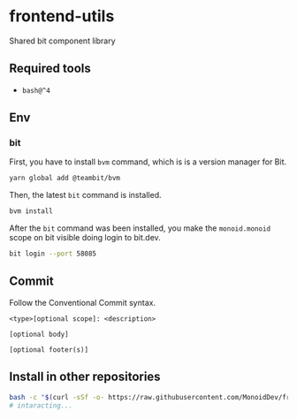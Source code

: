 # frontend-utils

Shared bit component library

## Required tools

- `bash@^4`

## Env

### bit

First, you have to install `bvm` command, which is is a version manager for Bit.

```bash
yarn global add @teambit/bvm
```

Then, the latest `bit` command is installed.

```bash
bvm install
```

After the `bit` command was been installed, you make the `monoid.monoid` scope on bit visible doing login to bit.dev.

```bash
bit login --port 58085
```

## Commit

Follow the Conventional Commit syntax.

```
<type>[optional scope]: <description>

[optional body]

[optional footer(s)]
```

## Install in other repositories

```bash
bash -c "$(curl -sSf -o- https://raw.githubusercontent.com/MonoidDev/frontend-utils/main/sh/init.sh)"
# intaracting...
```
